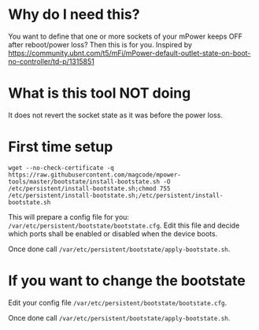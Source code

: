 # Why do I need this?

You want to define that one or more sockets of your mPower keeps OFF after reboot/power loss? Then this is for you.
Inspired by https://community.ubnt.com/t5/mFi/mPower-default-outlet-state-on-boot-no-controller/td-p/1315851

# What is this tool NOT doing

It does not revert the socket state as it was before the power loss.

# First time setup

```
wget --no-check-certificate -q https://raw.githubusercontent.com/magcode/mpower-tools/master/bootstate/install-bootstate.sh -O /etc/persistent/install-bootstate.sh;chmod 755 /etc/persistent/install-bootstate.sh;/etc/persistent/install-bootstate.sh
```

This will prepare a config file for you: `/var/etc/persistent/bootstate/bootstate.cfg`.
Edit this file and decide which ports shall be enabled or disabled when the device boots.

Once done call `/var/etc/persistent/bootstate/apply-bootstate.sh`.

# If you want to change the bootstate

Edit your config file `/var/etc/persistent/bootstate/bootstate.cfg`.

Once done call `/var/etc/persistent/bootstate/apply-bootstate.sh`.
